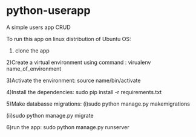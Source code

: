 # python-userapp
A simple users app CRUD

To run this app on linux distribution of Ubuntu OS:
1) clone the app

2)Create a virtual environment using command :
virualenv name_of_environment

3)Activate the environment:
source name/bin/activate

4)Install the dependencies:
sudo pip install -r requirements.txt

5)Make databasse migrations:
  (i)sudo python manage.py makemigrations


  (ii)sudo python manage.py migrate

6)run the app:
sudo python manage.py runserver
